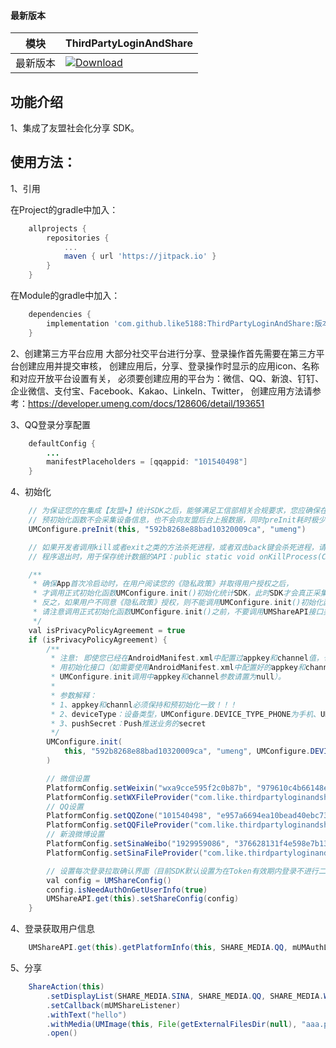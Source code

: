 #### 最新版本

模块|ThirdPartyLoginAndShare
---|---
最新版本|[![Download](https://jitpack.io/v/like5188/ThirdPartyLoginAndShare.svg)](https://jitpack.io/#like5188/ThirdPartyLoginAndShare)

## 功能介绍

1、集成了友盟社会化分享 SDK。

## 使用方法：

1、引用

在Project的gradle中加入：
```groovy
    allprojects {
        repositories {
            ...
            maven { url 'https://jitpack.io' }
        }
    }
```
在Module的gradle中加入：
```groovy
    dependencies {
        implementation 'com.github.like5188:ThirdPartyLoginAndShare:版本号'
    }
```

2、创建第三方平台应用
大部分社交平台进行分享、登录操作首先需要在第三方平台创建应用并提交审核，
创建应用后，分享、登录操作时显示的应用icon、名称和对应开放平台设置有关，
必须要创建应用的平台为：微信、QQ、新浪、钉钉、企业微信、支付宝、Facebook、Kakao、LinkeIn、Twitter，
创建应用方法请参考：https://developer.umeng.com/docs/128606/detail/193651

3、QQ登录分享配置
```java
    defaultConfig {
        ...
        manifestPlaceholders = [qqappid: "101540498"]
    }
```

4、初始化
```java
    // 为保证您的在集成【友盟+】统计SDK之后，能够满足工信部相关合规要求，您应确保在App安装后首次冷启动时，在Applicaiton.onCreate函数中调用预初始化函数UMConfigure.preInit()，并弹出隐私授权弹窗给您的App用户。
    // 预初始化函数不会采集设备信息，也不会向友盟后台上报数据，同时preInit耗时极少，不会影响冷启动体验。所以务必在Applicaiton.onCreate函数中调用，否则统计日活是不准确的！
    UMConfigure.preInit(this, "592b8268e88bad10320009ca", "umeng")

    // 如果开发者调用kill或者exit之类的方法杀死进程，或者双击back键会杀死进程，请务必在此之前调用onKillProcess方法，用来保存统计数据。
    // 程序退出时，用于保存统计数据的API：public static void onKillProcess(Context context);

    /**
     * 确保App首次冷启动时，在用户阅读您的《隐私政策》并取得用户授权之后，
     * 才调用正式初始化函数UMConfigure.init()初始化统计SDK，此时SDK才会真正采集设备信息并上报数据。
     * 反之，如果用户不同意《隐私政策》授权，则不能调用UMConfigure.init()初始化函数。
     * 请注意调用正式初始化函数UMConfigure.init()之前，不要调用UMShareAPI接口类的任何API方法。
     */
    val isPrivacyPolicyAgreement = true
    if (isPrivacyPolicyAgreement) {
        /**
         * 注意: 即使您已经在AndroidManifest.xml中配置过appkey和channel值，也需要在App代码中调
         * 用初始化接口（如需要使用AndroidManifest.xml中配置好的appkey和channel值，
         * UMConfigure.init调用中appkey和channel参数请置为null）。
         *
         * 参数解释：
         * 1、appkey和channl必须保持和预初始化一致！！！
         * 2、deviceType：设备类型，UMConfigure.DEVICE_TYPE_PHONE为手机、UMConfigure.DEVICE_TYPE_BOX为盒子
         * 3、pushSecret：Push推送业务的secret
         */
        UMConfigure.init(
            this, "592b8268e88bad10320009ca", "umeng", UMConfigure.DEVICE_TYPE_PHONE, ""
        )

        // 微信设置
        PlatformConfig.setWeixin("wxa9cce595f2c0b87b", "979610c4b66148e4dd7a46f25f261058");
        PlatformConfig.setWXFileProvider("com.like.thirdpartyloginandshare.fileprovider");
        // QQ设置
        PlatformConfig.setQQZone("101540498", "e957a6694ea10bead40ebc7301275eca");
        PlatformConfig.setQQFileProvider("com.like.thirdpartyloginandshare.fileprovider");
        // 新浪微博设置
        PlatformConfig.setSinaWeibo("1929959086", "376628131f4e598e7b13b682bab35f91", "https://api.weibo.com/oauth2/default.html");
        PlatformConfig.setSinaFileProvider("com.like.thirdpartyloginandshare.fileprovider");

        // 设置每次登录拉取确认界面（目前SDK默认设置为在Token有效期内登录不进行二次授权）
        val config = UMShareConfig()
        config.isNeedAuthOnGetUserInfo(true)
        UMShareAPI.get(this).setShareConfig(config)
    }
```

4、登录获取用户信息
```java
    UMShareAPI.get(this).getPlatformInfo(this, SHARE_MEDIA.QQ, mUMAuthListener)
```

5、分享
```java
    ShareAction(this)
        .setDisplayList(SHARE_MEDIA.SINA, SHARE_MEDIA.QQ, SHARE_MEDIA.WEIXIN)
        .setCallback(mUMShareListener)
        .withText("hello")
        .withMedia(UMImage(this, File(getExternalFilesDir(null), "aaa.png")))
        .open()
```